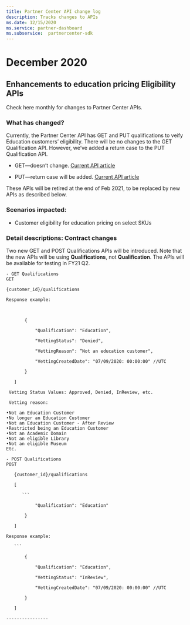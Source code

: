 ```yaml
---
title: Partner Center API change log
description: Tracks changes to APIs
ms.date: 12/15/2020
ms.service: partner-dashboard
ms.subservice:  partnercenter-sdk
---
```


# December 2020

## Enhancements to education pricing Eligibility APIs

Check here monthly for changes to Partner Center APIs.

### What has changed?

Currently, the Partner Center API has GET and PUT qualifications to veify Education customers’ eligibility. There will be no changes to the GET Qualification API. However, we’ve added a return case to the PUT Qualification API.

- GET—doesn’t change. [Current API article](get-a-customer-s-qualification.md)

- PUT—return case will be added. [Current API article](update-a-customer-s-qualification.md)

These APIs will be retired at the end of Feb 2021, to be replaced by new APIs as described below.

### Scenarios impacted:

- Customer eligibility for education pricing on select SKUs

### Detail descriptions: Contract changes

Two new GET and POST Qualifications APIs will be introduced. Note that the new APIs will be using **Qualifications**, not **Qualification**. The APIs will be available for testing in FY21 Q2.

 ```
- GET Qualifications
GET

{customer_id}/qualifications

Response example:

  

        {

            "Qualification": "Education",

            "VettingStatus": "Denied",

            "VettingReason": “Not an education customer",

            "VettingCreatedDate": "07/09/2020: 00:00:00" //UTC

        }

    ]

  Vetting Status Values: Approved, Denied, InReview, etc.

  Vetting reason:

•Not an Education Customer
•No longer an Education Customer
•Not an Education Customer - After Review
•Restricted being an Education Customer
•Not an Academic Domain
•Not an eligible Library
•Not an eligible Museum
Etc.
 
- POST Qualifications
POST

    {customer_id}/qualifications

    [

       ```

            "Qualification": "Education"

        }

    ]

Response example:

    ```

        {

            "Qualification": "Education",

            "VettingStatus": "InReview",

            "VettingCreatedDate": "07/09/2020: 00:00:00" //UTC

        }

    ]

----------------
